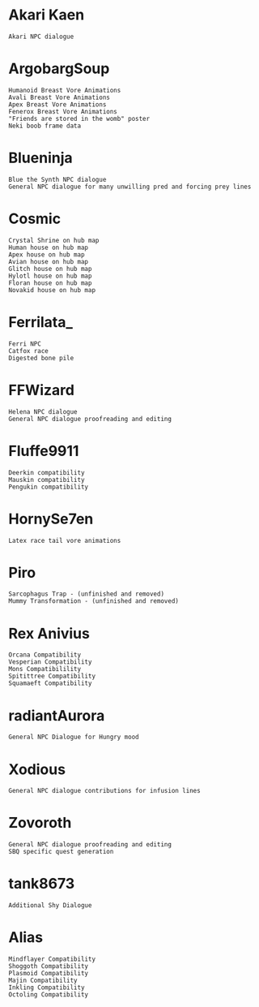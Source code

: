 # Akari Kaen
	Akari NPC dialogue

# ArgobargSoup
	Humanoid Breast Vore Animations
	Avali Breast Vore Animations
	Apex Breast Vore Animations
	Fenerox Breast Vore Animations
	"Friends are stored in the womb" poster
	Neki boob frame data

# Blueninja
	Blue the Synth NPC dialogue
	General NPC dialogue for many unwilling pred and forcing prey lines

# Cosmic
	Crystal Shrine on hub map
	Human house on hub map
	Apex house on hub map
	Avian house on hub map
	Glitch house on hub map
	Hylotl house on hub map
	Floran house on hub map
	Novakid house on hub map

# Ferrilata_
	Ferri NPC
	Catfox race
	Digested bone pile

# FFWizard
	Helena NPC dialogue
	General NPC dialogue proofreading and editing

# Fluffe9911
	Deerkin compatibility
	Mauskin compatibility
	Pengukin compatibility

# HornySe7en
	Latex race tail vore animations

# Piro
	Sarcophagus Trap - (unfinished and removed)
	Mummy Transformation - (unfinished and removed)

# Rex Anivius
	Orcana Compatibility
	Vesperian Compatibility
	Mons Compatibilility
	Spitittree Compatibility
	Squamaeft Compatibility

# radiantAurora
	General NPC Dialogue for Hungry mood

# Xodious
	General NPC dialogue contributions for infusion lines

# Zovoroth
	General NPC dialogue proofreading and editing
	SBQ specific quest generation

# tank8673
	Additional Shy Dialogue

# Alias
	Mindflayer Compatibility
	Shoggoth Compatibility
	Plasmoid Compatibility
	Majin Compatibility
	Inkling Compatibility
	Octoling Compatibility
